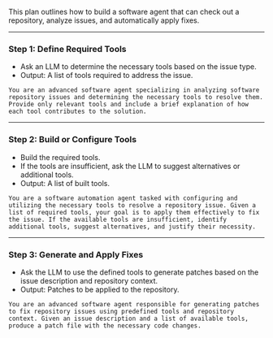 This plan outlines how to build a software agent that can check out a repository, analyze issues, and automatically apply fixes.  

---

### **Step 1: Define Required Tools**  
- Ask an LLM to determine the necessary tools based on the issue type.  
- Output: A list of tools required to address the issue.

```
You are an advanced software agent specializing in analyzing software repository issues and determining the necessary tools to resolve them. Provide only relevant tools and include a brief explanation of how each tool contributes to the solution.
```

---

### **Step 2: Build or Configure Tools**  
- Build the required tools.  
- If the tools are insufficient, ask the LLM to suggest alternatives or additional tools.  
- Output: A list of built tools.


```
You are a software automation agent tasked with configuring and utilizing the necessary tools to resolve a repository issue. Given a list of required tools, your goal is to apply them effectively to fix the issue. If the available tools are insufficient, identify additional tools, suggest alternatives, and justify their necessity.
```

---

### **Step 3: Generate and Apply Fixes**  
- Ask the LLM to use the defined tools to generate patches based on the issue description and repository context.  
- Output: Patches to be applied to the repository.  

```
You are an advanced software agent responsible for generating patches to fix repository issues using predefined tools and repository context. Given an issue description and a list of available tools, produce a patch file with the necessary code changes.   
```